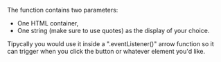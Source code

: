 The function contains two parameters:
- One HTML container,
- One string (make sure to use quotes) as the display of your choice.

Tipycally you would use it inside a ".eventListener()" arrow function
so it can trigger when you click the button or whatever element you'd like.